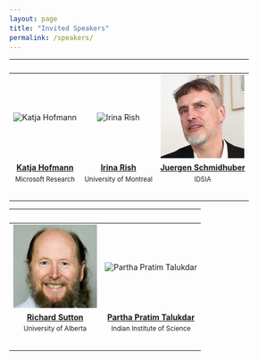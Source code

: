 ```yaml
---
layout: page
title: "Invited Speakers"
permalink: /speakers/
---
```


<table>
  <thead>
    <tr>
      <th style="text-align: center">&nbsp;</th>
      <th style="text-align: center">&nbsp;</th>
      <th style="text-align: center">&nbsp;</th>
    </tr>
  </thead>
  <tbody>
    <tr>
      <td style="text-align: center"><img class="centered-and-cropped" width="150" height="150" src="https://www.microsoft.com/en-us/research/wp-content/uploads/2016/06/avatar_user__1465465992-360x360.jpg" alt="Katja Hofmann"></td>
      <td style="text-align: center"><img class="centered-and-cropped" width="150" height="150" src="https://mila.quebec/wp-content/uploads/2019/10/irina-rish.jpg" alt="Irina Rish"></td>
      <td style="text-align: center"><img class="centered-and-cropped" width="150" height="150" src="/assets/images/jurgen.jpg" alt="Juergen Schmidhuber"></td>
    </tr>
    <tr>
      <td style="text-align: center"><a href="https://www.microsoft.com/en-us/research/people/kahofman/"><strong>Katja Hofmann</strong></a></td>
      <td style="text-align: center"><a href="https://mila.quebec/en/person/irina-rish/"><strong>Irina Rish</strong></a></td>
      <td style="text-align: center"><a href="http://people.idsia.ch/~juergen/"><strong>Juergen Schmidhuber</strong></a></td>
    </tr>
    <tr>
      <td style="text-align: center"><sup>Microsoft Research</sup></td>
      <td style="text-align: center"><sup>University of Montreal</sup></td>
      <td style="text-align: center"><sup>IDSIA</sup></td>
    </tr>
    <tr>
      <td style="text-align: center">&nbsp;</td>
      <td style="text-align: center">&nbsp;</td>
      <td style="text-align: center">&nbsp;</td>
    </tr>
  </tbody>
</table>

<table>
  <thead>
    <tr>
      <th style="text-align: center">&nbsp;</th>
      <th style="text-align: center">&nbsp;</th>
    </tr>
  </thead>
  <tbody>
    <tr>
      <td style="text-align: center"><img class="centered-and-cropped" width="150" height="150" src="/assets/images/sutton.jpg" alt="Richard Sutton"></td>
      <td style="text-align: center"><img class="centered-and-cropped" width="150" height="150" src="https://talukdar.net/photos/ppt_cropped.jpg" alt="Partha Pratim Talukdar"></td>
    </tr>
    <tr>
      <td style="text-align: center"><a href="http://incompleteideas.net/"><strong>Richard Sutton</strong></a></td>
      <td style="text-align: center"><a href="https://talukdar.net/"><strong>Partha Pratim Talukdar</strong></a></td>
    </tr>
    <tr>
      <td style="text-align: center"><sup>University of Alberta</sup></td>
      <td style="text-align: center"><sup>Indian Institute of Science</sup></td>
    </tr>
    <tr>
      <td style="text-align: center">&nbsp;</td>
      <td style="text-align: center">&nbsp;</td>
    </tr>
  </tbody>
</table>

<!-- #### [Katja Hofmann](https://www.microsoft.com/en-us/research/people/kahofman/) (Microsoft Research)


<p><img class="speaker" float="left" width="150" height="150" src="https://www.microsoft.com/en-us/research/wp-content/uploads/2016/06/avatar_user__1465465992-360x360.jpg" alt="Katja Hofmann"></p><p></p>

----

#### [Irina Rish](https://mila.quebec/en/person/irina-rish/) (University of Montreal)


----

#### [Juergen Schmidhuber](http://people.idsia.ch/~juergen/) (IDSIA)

----

#### [Richard Sutton](http://incompleteideas.net/) (University of Alberta)

----

#### [Partha Pratim Talukdar](https://talukdar.net/) (Indian Institute of Science)
 -->